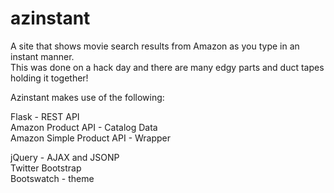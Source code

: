 azinstant
=========

A site that shows movie search results from Amazon as you type in an instant manner.  
This was done on a hack day and there are many edgy parts and duct tapes holding it together!

Azinstant makes use of the following:   

Flask - REST API   
Amazon Product API - Catalog Data   
Amazon Simple Product API - Wrapper    

jQuery - AJAX and JSONP                
Twitter Bootstrap   
Bootswatch - theme   

